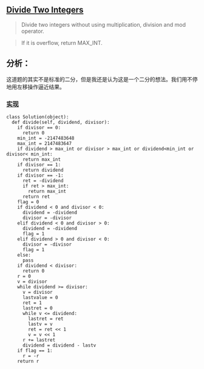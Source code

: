 ## [Divide Two Integers](https://leetcode.com/problems/divide-two-integers/#/description)

>Divide two integers without using multiplication, division and mod operator.

>If it is overflow, return MAX_INT.

## 分析：

这道题的其实不是标准的二分，但是我还是认为这是一个二分的想法。我们用不停地用左移操作逼近结果。

### [实现](../sourcecode/DivideTwoIntegers.py)
```
class Solution(object):
  def divide(self, dividend, divisor):
    if divisor == 0:
      return 0
    min_int = -2147483648
    max_int = 2147483647
    if dividend > max_int or divisor > max_int or dividend<min_int or divisor< min_int:
      return max_int
    if divisor == 1:
      return dividend
    if divisor == -1:
      ret = -dividend
      if ret > max_int:
        return max_int
      return ret
    flag = 0
    if dividend < 0 and divisor < 0:
      dividend = -dividend
      divisor = -divisor
    elif dividend < 0 and divisor > 0:
      dividend = -dividend
      flag = 1
    elif dividend > 0 and divisor < 0:
      divisor = -divisor
      flag = 1 
    else:
      pass
    if dividend < divisor:
      return 0
    r = 0
    v = divisor
    while dividend >= divisor:
      v = divisor
      lastvalue = 0
      ret = 1
      lastret = 0
      while v <= dividend:
        lastret = ret
        lastv = v
        ret = ret << 1
        v = v << 1
      r += lastret
      dividend = dividend - lastv
    if flag == 1:
      r = -r
    return r
```
